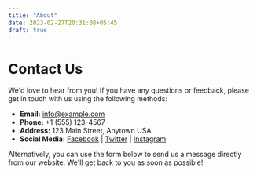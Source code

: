```yaml
---
title: "About"
date: 2023-02-27T20:31:08+05:45
draft: true
---
```


# Contact Us

We'd love to hear from you! If you have any questions or feedback, please get in touch with us using the following methods:

- **Email:** [info@example.com](mailto:info@example.com)
- **Phone:** +1 (555) 123-4567
- **Address:** 123 Main Street, Anytown USA
- **Social Media:** [Facebook](https://www.facebook.com/example) | [Twitter](https://www.twitter.com/example) | [Instagram](https://www.instagram.com/example)

Alternatively, you can use the form below to send us a message directly from our website. We'll get back to you as soon as possible!
